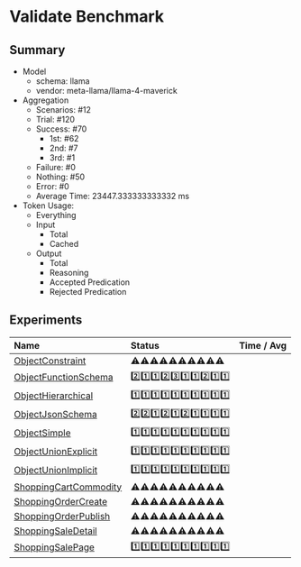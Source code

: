 # Validate Benchmark
## Summary
  - Model
    - schema: llama
    - vendor: meta-llama/llama-4-maverick
  - Aggregation
    - Scenarios: #12
    - Trial: #120
    - Success: #70
      - 1st: #62
      - 2nd: #7
      - 3rd: #1
    - Failure: #0
    - Nothing: #50
    - Error: #0
    - Average Time: 23447.333333333332 ms
  - Token Usage:
    - Everything
    - Input
      - Total
      - Cached
    - Output
      - Total
      - Reasoning
      - Accepted Predication
      - Rejected Predication

## Experiments
Name | Status | Time / Avg
:----|:-------|------------:
[ObjectConstraint](./ObjectConstraint/README.md) | ⚠️⚠️⚠️⚠️⚠️⚠️⚠️⚠️⚠️⚠️
[ObjectFunctionSchema](./ObjectFunctionSchema/README.md) | 2️⃣1️⃣1️⃣2️⃣3️⃣1️⃣1️⃣2️⃣1️⃣1️⃣
[ObjectHierarchical](./ObjectHierarchical/README.md) | 1️⃣1️⃣1️⃣1️⃣1️⃣1️⃣1️⃣1️⃣1️⃣1️⃣
[ObjectJsonSchema](./ObjectJsonSchema/README.md) | 2️⃣2️⃣1️⃣2️⃣1️⃣2️⃣1️⃣1️⃣1️⃣1️⃣
[ObjectSimple](./ObjectSimple/README.md) | 1️⃣1️⃣1️⃣1️⃣1️⃣1️⃣1️⃣1️⃣1️⃣1️⃣
[ObjectUnionExplicit](./ObjectUnionExplicit/README.md) | 1️⃣1️⃣1️⃣1️⃣1️⃣1️⃣1️⃣1️⃣1️⃣1️⃣
[ObjectUnionImplicit](./ObjectUnionImplicit/README.md) | 1️⃣1️⃣1️⃣1️⃣1️⃣1️⃣1️⃣1️⃣1️⃣1️⃣
[ShoppingCartCommodity](./ShoppingCartCommodity/README.md) | ⚠️⚠️⚠️⚠️⚠️⚠️⚠️⚠️⚠️⚠️
[ShoppingOrderCreate](./ShoppingOrderCreate/README.md) | ⚠️⚠️⚠️⚠️⚠️⚠️⚠️⚠️⚠️⚠️
[ShoppingOrderPublish](./ShoppingOrderPublish/README.md) | ⚠️⚠️⚠️⚠️⚠️⚠️⚠️⚠️⚠️⚠️
[ShoppingSaleDetail](./ShoppingSaleDetail/README.md) | ⚠️⚠️⚠️⚠️⚠️⚠️⚠️⚠️⚠️⚠️
[ShoppingSalePage](./ShoppingSalePage/README.md) | 1️⃣1️⃣1️⃣1️⃣1️⃣1️⃣1️⃣1️⃣1️⃣1️⃣